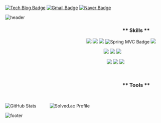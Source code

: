<!--
**XOHW91/XOHW91** is a ✨ _special_ ✨ repository because its `README.md` (this file) appears on your GitHub profile.

Here are some ideas to get you started:

- 🔭 I’m currently working on ...
- 🌱 I’m currently learning ...
- 👯 I’m looking to collaborate on ...
- 🤔 I’m looking for help with ...
- 💬 Ask me about ...
- 📫 How to reach me: ...
- 😄 Pronouns: ...
- ⚡ Fun fact: ...
-->
<!-- [![Hits](https://hits.seeyoufarm.com/api/count/incr/badge.svg?url=https%3A%2F%2Fgithub.com%2FXOHW91.github.io&count_bg=%23FFBDBD&title_bg=%23F16C6C&icon=&icon_color=%23E7E7E7&title=hits&edge_flat=false)](https://hits.seeyoufarm.com) -->
[![Tech Blog Badge](http://img.shields.io/badge/-Tech%20blog-black?style=flat-square&logo=github&link=https://xohw91.github.io/)](https://xohw91.github.io/)
[![Gmail Badge](https://img.shields.io/badge/Gmail-d14836?style=flat-square&logo=Gmail&logoColor=white&link=mailto:so91062412@gmail.com)](mailto:so91062412@gmail.com)
[![Naver Badge](https://img.shields.io/badge/Naver-03C75A?style=flat-square&logo=Naver&logoColor=white&link=mailto:so_4368@naver.com)](mailto:so_4368@naver.com)

![header](https://capsule-render.vercel.app/api?type=waving&color=7F7FD5&height=300&section=header&text=Welcome&fontColor=ffffff&fontSize=90&animation=fadeIn&fontAlignY=38&desc=HeeWon's%20GitHub%20Profile&descAlignY=51&descAlign=62)
<p align="left">
  <h3>
    <img width="370px">
    ** Skills **
  </h3>
</p>
 
<!-- 스킬 뱃지 -->
<p align="left">
  <img width="255px">
  <img src="https://img.shields.io/badge/Java-007396.svg?&style=shield&logoSize=500&logo=Java&logoColor=white">
  <img src="https://img.shields.io/badge/Java%20JPA-4285F4.svg?&style=shield&logoSize=100&logo=Java&logoColor=white">
  <img src="https://img.shields.io/badge/JWT-000000.svg?&style=shield&logoSize=100&logo=JSON%20Web%20Tokens&logoColor=white">
  <img src="https://img.shields.io/badge/Spring_MVC-6DB33F.svg?&style=shield&logo=Spring&logoColor=white" alt="Spring MVC Badge">
  <img src="https://img.shields.io/badge/Spring%20Boot-6DB33F.svg?&style=shield&logoSize=60&logo=Spring%20Boot&logoColor=white"> 
</p>
<p align="left">
  <img width="310px">
  <img src="https://img.shields.io/badge/Vue.js-4FC08D.svg?&style=shield&logoSize=60&logo=Vue.js&logoColor=white">
  <img src="https://img.shields.io/badge/JavaScript-F7DF1E.svg?&style=shield&logoSize=100&logo=JavaScript&logoColor=black">
  <img src="https://img.shields.io/badge/jQuery-0769AD.svg?&style=shield&logoSize=60&logo=jQuery&logoColor=white">
</p>
<p align="left">
  <img width="320px">
  <img src="https://img.shields.io/badge/MySQL-4479A1.svg?&style=shield&logoSize=60&logo=MySQL&logoColor=white">
  <img src="https://img.shields.io/badge/MariaDB-003545.svg?&style=shield&logoSize=60&logo=MariaDB&logoColor=white">
  <img src="https://img.shields.io/badge/Oracle-F80000.svg?&style=shield&logo=Oracle&logoColor=white">
</p>

<br>

<p align="left">
  <h3>
    <img width="370px">
    ** Tools **
  </h3>
</p>


<br>
 
<!-- 백준 티어, 깃 status-->
<p align="left">
  <img src="https://github-readme-stats.vercel.app/api?username=XOHW91&show_icons=true&theme=transparent" alt="GitHub Stats">
  <img width="35px"> <!-- Adjust the width as needed -->
  <img src="http://mazassumnida.wtf/api/generate_badge?boj=so4368" alt="Solved.ac Profile">
</p>


![footer](https://capsule-render.vercel.app/api?section=footer&type=waving&color=7F7FD5)
